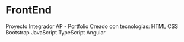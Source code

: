 # FrontEnd
Proyecto Integrador AP - Portfolio
Creado con tecnologías:
HTML 
CSS 
Bootstrap
JavaScript
TypeScript
Angular 


